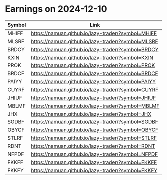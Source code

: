 # Earnings on 2024-12-10

| Symbol | Link |
| ---| --- |
| MHIFF | https://namuan.github.io/lazy-trader/?symbol=MHIFF |
| MLSRF | https://namuan.github.io/lazy-trader/?symbol=MLSRF |
| BRDCY | https://namuan.github.io/lazy-trader/?symbol=BRDCY |
| KXIN | https://namuan.github.io/lazy-trader/?symbol=KXIN |
| PROK | https://namuan.github.io/lazy-trader/?symbol=PROK |
| BRDCF | https://namuan.github.io/lazy-trader/?symbol=BRDCF |
| PAIYY | https://namuan.github.io/lazy-trader/?symbol=PAIYY |
| CUYRF | https://namuan.github.io/lazy-trader/?symbol=CUYRF |
| JHIUF | https://namuan.github.io/lazy-trader/?symbol=JHIUF |
| MBLMF | https://namuan.github.io/lazy-trader/?symbol=MBLMF |
| JHX | https://namuan.github.io/lazy-trader/?symbol=JHX |
| SGDBF | https://namuan.github.io/lazy-trader/?symbol=SGDBF |
| OBYCF | https://namuan.github.io/lazy-trader/?symbol=OBYCF |
| STLRF | https://namuan.github.io/lazy-trader/?symbol=STLRF |
| RDNT | https://namuan.github.io/lazy-trader/?symbol=RDNT |
| NFPDF | https://namuan.github.io/lazy-trader/?symbol=NFPDF |
| FKKFF | https://namuan.github.io/lazy-trader/?symbol=FKKFF |
| FKKFY | https://namuan.github.io/lazy-trader/?symbol=FKKFY |
